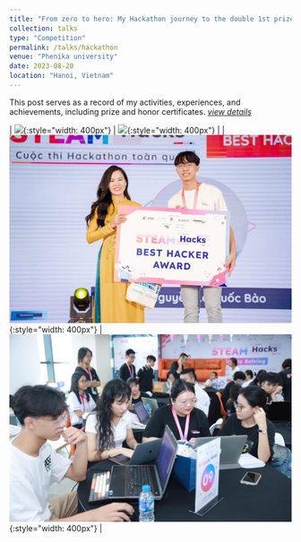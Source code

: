 ```yaml
---
title: "From zero to hero: My Hackathon journey to the double 1st prize awards"
collection: talks
type: "Competition"
permalink: /talks/hackathon
venue: "Phenika university"
date: 2023-08-20
location: "Hanoi, Vietnam"
---
```


This post serves as a record of my activities, experiences, and achievements, including prize and honor certificates. [*view details*](/posts/hackathon)

| ![](/assets/images/steamhack/hacker.jpg){:style="width: 400px"} | ![](/assets/images/steamhack/uiux.jpg){:style="width: 400px"} |
| ![](/assets/images/steamhack/1.jpg){:style="width: 400px"} | ![](/assets/images/steamhack/2.jpg){:style="width: 400px"} |